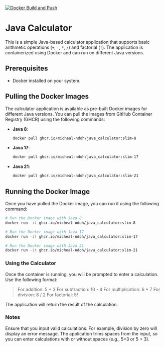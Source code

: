 [![Docker Build and Push](https://github.com/micheal-ndoh/java_calculator/actions/workflows/docker.yml/badge.svg)](https://github.com/micheal-ndoh/java_calculator/actions/workflows/docker.yml)

# Java Calculator

This is a simple Java-based calculator application that supports basic arithmetic operations (`+`, `-`, `*`, `/`) and factorial (`!`). The application is containerized using Docker and can run on different Java versions.

## Prerequisites

- Docker installed on your system.

## Pulling the Docker Images

The calculator application is available as pre-built Docker images for different Java versions. You can pull the images from GitHub Container Registry (GHCR) using the following commands:

- **Java 8**:

  ```bash
  docker pull ghcr.io/micheal-ndoh/java_calculator:slim-8
  ```

- **Java 17**:

  ```bash
  docker pull ghcr.io/micheal-ndoh/java_calculator:slim-17
  ```

- **Java 21**:

  ```bash
  docker pull ghcr.io/micheal-ndoh/java_calculator:slim-21
  ```

## Running the Docker Image

Once you have pulled the Docker image, you can run it using the following command:

```bash
# Run the Docker image with Java 8
docker run -it ghcr.io/micheal-ndoh/java_calculator:slim-8
```

```bash
# Run the Docker image with Java 17
docker run -it ghcr.io/micheal-ndoh/java_calculator:slim-17
```

```bash
# Run the Docker image with Java 21
docker run -it ghcr.io/micheal-ndoh/java_calculator:slim-21
```

### Using the Calculator

Once the container is running, you will be prompted to enter a calculation. Use the following format:

>For addition: 5 + 3
>For subtraction: 10 - 4
>For multiplication: 6 * 7
>For division: 8 / 2
>For factorial: 5!

The application will return the result of the calculation.

### Notes

Ensure that you input valid calculations. For example, division by zero will display an error message.
The application trims spaces from the input, so you can enter calculations with or without spaces (e.g., 5+3 or 5 + 3).
